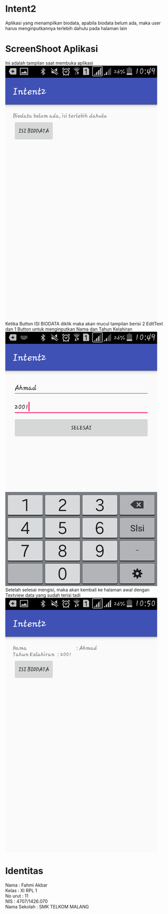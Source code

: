 # Intent2
Aplikasi yang menampilkan biodata, apabila biodata belum ada, maka user harus menginputkannya terlebih dahulu pada halaman lain

# ScreenShoot Aplikasi 
Ini adalah tampilan saat membuka aplikasi<br>
![SS1](https://github.com/fahmialiasakbar/Intent2/blob/master/Screenshot_2016-10-09-10-49-25.png)
<br>Ketika Button ISI BIODATA diklik maka akan mucul tampilan berisi 2 EditText dan 1 Button untuk menginputkan Nama dan Tahun Kelahiran<br>
![SS2](https://github.com/fahmialiasakbar/Intent2/blob/master/Screenshot_2016-10-09-10-49-46.png)
<br>Setelah selesai mengisi, maka akan kembali ke halaman awal dengan Textview data yang sudah terisi tadi<br>
![SS3](https://github.com/fahmialiasakbar/Intent2/blob/master/Screenshot_2016-10-09-10-50-24.png)


# Identitas 
Nama    : Fahmi Akbar <br>
Kelas   : XI RPL 1 <br>
No urut : 11 <br> 
NIS     : 4707/1426.070 <br>
Nama Sekolah : SMK TELKOM MALANG
